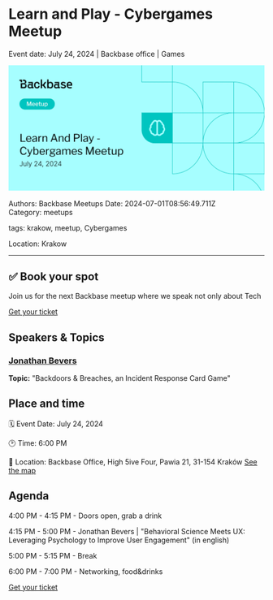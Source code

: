 # Learn and Play - Cybergames Meetup

Event date: July 24, 2024 | Backbase office | Games

![](assets/placeholder.webp)

Authors: Backbase Meetups
Date: 2024-07-01T08:56:49.711Z  
Category: meetups

tags: krakow, meetup, Cybergames

Location: Krakow
 
---

## ✅ Book your spot

Join us for the next Backbase meetup where we speak not only about Tech

[Get your ticket](https://www.meetup.com/backbase-meetups/)

## Speakers & Topics

### [Jonathan Bevers](https://www.linkedin.com/in/jonathan-b-019524156/)
**Topic:** "Backdoors & Breaches, an Incident Response Card Game"

## Place and time

🗓️ Event Date: July 24, 2024

🕑 Time: 6:00  PM

📍 Location: Backbase Office, High 5ive Four, Pawia 21, 31-154 Kraków
[See the map](https://maps.app.goo.gl/UWpwQ9zNaJBxPLEV9)

## Agenda

4:00 PM - 4:15 PM - Doors open, grab a drink

4:15 PM - 5:00 PM - Jonathan Bevers | "Behavioral Science Meets UX: Leveraging Psychology to Improve User Engagement" (in english)

5:00 PM - 5:15 PM - Break

6:00 PM - 7:00 PM - Networking, food&drinks


[Get your ticket](https://www.meetup.com/backbase-meetups/)
